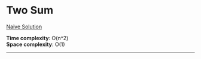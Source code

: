 # Two Sum

[Naive Solution](https://github.com/tggil96/coding-problems/blob/main/js/two-sum/naive-solution.js)

**Time complexity**: O(n^2) <br />
**Space complexity**: O(1)

<hr />